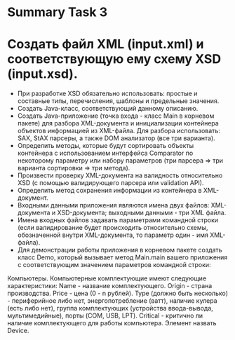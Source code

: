 # Summary Task 3
<h1>Создать файл XML (input.xml) и соответствующую ему схему XSD (input.xsd).</h1>
<ul>
<li>При разработке XSD обязательно использовать: простые и составные типы, перечисления, шаблоны и предельные значения.</li>
<li>Создать Java-класс, соответствующий данному описанию.</li>
<li>Создать Java-приложение (точка входа - класс Main в корневом пакете) для разбора XML-документа и инициализации контейнера объектов информацией из XML-файла. Для разбора использовать: SAX, StAX парсеры, а также DOM анализатор (все три варианта).</li>
<li>Определить методы, которые будут сортировать объекты контейнера с использованием интерфейса Comparator по некоторому параметру или набору параметров (три парсера => три варианта сортировки => три метода).</li>
<li>Произвести проверку XML-документа на валидность относительно XSD (с помощью валидирующего парсера или validation API).
<li>Определить метод сохранения информации из контейнера в XML-документ.</li>
<li>Входными данными приложения являются имена двух файлов: XML-документа и XSD-документа; выходными данными - три XML файла.</li>
<li>Имена входных файлов задавать параметрами командной строки (если валидирование будет происходить относительно схемы, обозначенной внутри XML-документа, то параметр один - имя XML-файла).</li>
<li>Для демонстрации работы приложения в корневом пакете создать класс Demo, который вызывает метод Main.main вашего приложения с соответствующим значением параметров командной строки:</li> 
</ul>
<p>
Компьютеры.
Компьютерные комплектующие имеют следующие характеристики:
Name - название комплектующего.
Origin - страна производства.
Price - цена (0 - n рублей).
Type (должно быть несколько) - периферийное либо нет, энергопотребление (ватт), наличие кулера (есть либо нет), группа комплектующих (устройства ввода-вывода, мультимедийные), порты (COM, USB, LPT).
Critical - критично ли наличие комплектующего для работы компьютера.
Элемент назвать Device.
</p>
